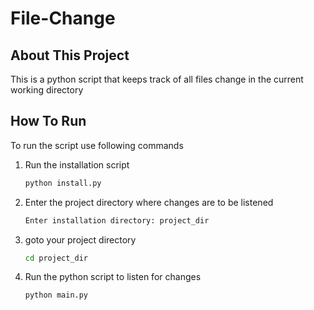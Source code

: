 # File-Change

## About This Project

This is a python script that keeps track of all files change in the current working directory

## How To Run

To run the script use following commands

1. Run the installation script
   ```bash
   python install.py
   ```
2. Enter the project directory where changes are to be listened
   ```bash
   Enter installation directory: project_dir
   ```
3. goto your project directory

   ```bash
   cd project_dir
   ```

4. Run the python script to listen for changes
   ```python
   python main.py
   ```
